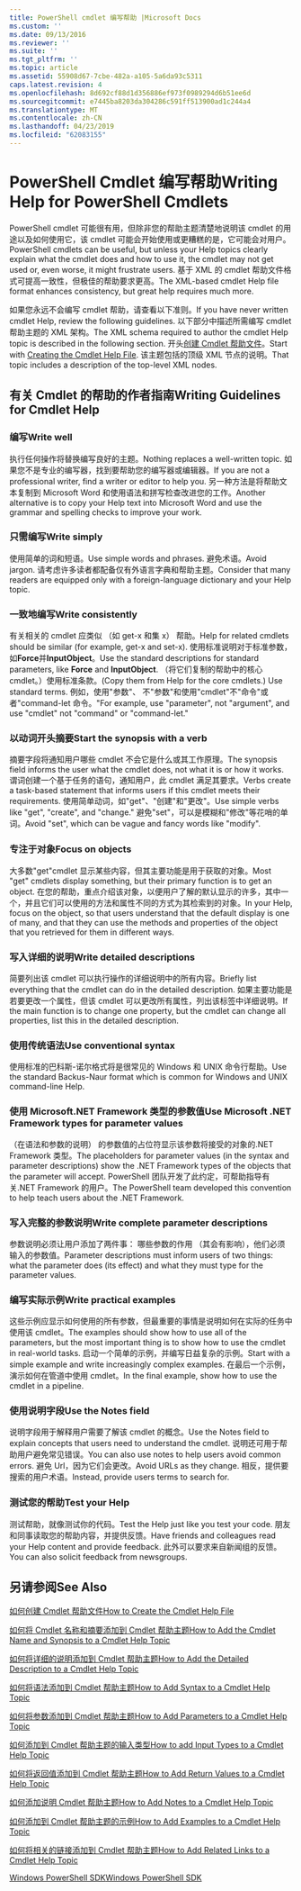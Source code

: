 ```yaml
---
title: PowerShell cmdlet 编写帮助 |Microsoft Docs
ms.custom: ''
ms.date: 09/13/2016
ms.reviewer: ''
ms.suite: ''
ms.tgt_pltfrm: ''
ms.topic: article
ms.assetid: 55908d67-7cbe-482a-a105-5a6da93c5311
caps.latest.revision: 4
ms.openlocfilehash: 8d692cf88d1d356886ef973f0989294d6b51ee6d
ms.sourcegitcommit: e7445ba8203da304286c591ff513900ad1c244a4
ms.translationtype: MT
ms.contentlocale: zh-CN
ms.lasthandoff: 04/23/2019
ms.locfileid: "62083155"
---
```

# <a name="writing-help-for-powershell-cmdlets"></a><span data-ttu-id="2128c-102">PowerShell Cmdlet 编写帮助</span><span class="sxs-lookup"><span data-stu-id="2128c-102">Writing Help for PowerShell Cmdlets</span></span>

<span data-ttu-id="2128c-103">PowerShell cmdlet 可能很有用，但除非您的帮助主题清楚地说明该 cmdlet 的用途以及如何使用它，该 cmdlet 可能会开始使用或更糟糕的是，它可能会对用户。</span><span class="sxs-lookup"><span data-stu-id="2128c-103">PowerShell cmdlets can be useful, but unless your Help topics clearly explain what the cmdlet does and how to use it, the cmdlet may not get used or, even worse, it might frustrate users.</span></span>
<span data-ttu-id="2128c-104">基于 XML 的 cmdlet 帮助文件格式可提高一致性，但极佳的帮助要求更高。</span><span class="sxs-lookup"><span data-stu-id="2128c-104">The XML-based cmdlet Help file format enhances consistency, but great help requires much more.</span></span>

<span data-ttu-id="2128c-105">如果您永远不会编写 cmdlet 帮助，请查看以下准则。</span><span class="sxs-lookup"><span data-stu-id="2128c-105">If you have never written cmdlet Help, review the following guidelines.</span></span>
<span data-ttu-id="2128c-106">以下部分中描述所需编写 cmdlet 帮助主题的 XML 架构。</span><span class="sxs-lookup"><span data-stu-id="2128c-106">The XML schema required to author the cmdlet Help topic is described in the following section.</span></span>
<span data-ttu-id="2128c-107">开头[创建 Cmdlet 帮助文件](./how-to-create-the-cmdlet-help-file.md)。</span><span class="sxs-lookup"><span data-stu-id="2128c-107">Start with [Creating the Cmdlet Help File](./how-to-create-the-cmdlet-help-file.md).</span></span>
<span data-ttu-id="2128c-108">该主题包括的顶级 XML 节点的说明。</span><span class="sxs-lookup"><span data-stu-id="2128c-108">That topic includes a description of the top-level XML nodes.</span></span>

## <a name="writing-guidelines-for-cmdlet-help"></a><span data-ttu-id="2128c-109">有关 Cmdlet 的帮助的作者指南</span><span class="sxs-lookup"><span data-stu-id="2128c-109">Writing Guidelines for Cmdlet Help</span></span>

### <a name="write-well"></a><span data-ttu-id="2128c-110">编写</span><span class="sxs-lookup"><span data-stu-id="2128c-110">Write well</span></span>
<span data-ttu-id="2128c-111">执行任何操作将替换编写良好的主题。</span><span class="sxs-lookup"><span data-stu-id="2128c-111">Nothing replaces a well-written topic.</span></span>
<span data-ttu-id="2128c-112">如果您不是专业的编写器，找到要帮助您的编写器或编辑器。</span><span class="sxs-lookup"><span data-stu-id="2128c-112">If you are not a professional writer, find a writer or editor to help you.</span></span>
<span data-ttu-id="2128c-113">另一种方法是将帮助文本复制到 Microsoft Word 和使用语法和拼写检查改进您的工作。</span><span class="sxs-lookup"><span data-stu-id="2128c-113">Another alternative is to copy your Help text into Microsoft Word and use the grammar and spelling checks to improve your work.</span></span>

### <a name="write-simply"></a><span data-ttu-id="2128c-114">只需编写</span><span class="sxs-lookup"><span data-stu-id="2128c-114">Write simply</span></span>
<span data-ttu-id="2128c-115">使用简单的词和短语。</span><span class="sxs-lookup"><span data-stu-id="2128c-115">Use simple words and phrases.</span></span>
<span data-ttu-id="2128c-116">避免术语。</span><span class="sxs-lookup"><span data-stu-id="2128c-116">Avoid jargon.</span></span>
<span data-ttu-id="2128c-117">请考虑许多读者都配备仅有外语言字典和帮助主题。</span><span class="sxs-lookup"><span data-stu-id="2128c-117">Consider that many readers are equipped only with a foreign-language dictionary and your Help topic.</span></span>

### <a name="write-consistently"></a><span data-ttu-id="2128c-118">一致地编写</span><span class="sxs-lookup"><span data-stu-id="2128c-118">Write consistently</span></span>
<span data-ttu-id="2128c-119">有关相关的 cmdlet 应类似 （如 get-x 和集 x） 帮助。</span><span class="sxs-lookup"><span data-stu-id="2128c-119">Help for related cmdlets should be similar (for example, get-x and set-x).</span></span>
<span data-ttu-id="2128c-120">使用标准说明对于标准参数，如**Force**并**InputObject**。</span><span class="sxs-lookup"><span data-stu-id="2128c-120">Use the standard descriptions for standard parameters, like **Force** and **InputObject**.</span></span>
<span data-ttu-id="2128c-121">（将它们复制的帮助中的核心 cmdlet。）使用标准条款。</span><span class="sxs-lookup"><span data-stu-id="2128c-121">(Copy them from Help for the core cmdlets.) Use standard terms.</span></span>
<span data-ttu-id="2128c-122">例如，使用"参数"、 不"参数"和使用"cmdlet"不"命令"或者"command-let 命令。"</span><span class="sxs-lookup"><span data-stu-id="2128c-122">For example, use "parameter", not "argument", and use "cmdlet" not "command" or "command-let."</span></span>

### <a name="start-the-synopsis-with-a-verb"></a><span data-ttu-id="2128c-123">以动词开头摘要</span><span class="sxs-lookup"><span data-stu-id="2128c-123">Start the synopsis with a verb</span></span>
<span data-ttu-id="2128c-124">摘要字段将通知用户哪些 cmdlet 不会它是什么或其工作原理。</span><span class="sxs-lookup"><span data-stu-id="2128c-124">The synopsis field informs the user what the cmdlet does, not what it is or how it works.</span></span>
<span data-ttu-id="2128c-125">谓词创建一个基于任务的语句，通知用户，此 cmdlet 满足其要求。</span><span class="sxs-lookup"><span data-stu-id="2128c-125">Verbs create a task-based statement that informs users if this cmdlet meets their requirements.</span></span>
<span data-ttu-id="2128c-126">使用简单动词，如"get"、"创建"和"更改"。</span><span class="sxs-lookup"><span data-stu-id="2128c-126">Use simple verbs like "get", "create", and "change."</span></span>
<span data-ttu-id="2128c-127">避免"set"，可以是模糊和"修改"等花哨的单词。</span><span class="sxs-lookup"><span data-stu-id="2128c-127">Avoid "set", which can be vague and fancy words like "modify".</span></span>

### <a name="focus-on-objects"></a><span data-ttu-id="2128c-128">专注于对象</span><span class="sxs-lookup"><span data-stu-id="2128c-128">Focus on objects</span></span>
<span data-ttu-id="2128c-129">大多数"get"cmdlet 显示某些内容，但其主要功能是用于获取的对象。</span><span class="sxs-lookup"><span data-stu-id="2128c-129">Most "get" cmdlets display something, but their primary function is to get an object.</span></span>
<span data-ttu-id="2128c-130">在您的帮助，重点介绍该对象，以便用户了解的默认显示的许多，其中一个，并且它们可以使用的方法和属性不同的方式为其检索到的对象。</span><span class="sxs-lookup"><span data-stu-id="2128c-130">In your Help, focus on the object, so that users understand that the default display is one of many, and that they can use the methods and properties of the object that you retrieved for them in different ways.</span></span>

### <a name="write-detailed-descriptions"></a><span data-ttu-id="2128c-131">写入详细的说明</span><span class="sxs-lookup"><span data-stu-id="2128c-131">Write detailed descriptions</span></span>
<span data-ttu-id="2128c-132">简要列出该 cmdlet 可以执行操作的详细说明中的所有内容。</span><span class="sxs-lookup"><span data-stu-id="2128c-132">Briefly list everything that the cmdlet can do in the detailed description.</span></span>
<span data-ttu-id="2128c-133">如果主要功能是若要更改一个属性，但该 cmdlet 可以更改所有属性，列出该标签中详细说明。</span><span class="sxs-lookup"><span data-stu-id="2128c-133">If the main function is to change one property, but the cmdlet can change all properties, list this in the detailed description.</span></span>

### <a name="use-conventional-syntax"></a><span data-ttu-id="2128c-134">使用传统语法</span><span class="sxs-lookup"><span data-stu-id="2128c-134">Use conventional syntax</span></span>
<span data-ttu-id="2128c-135">使用标准的巴科斯-诺尔格式将是很常见的 Windows 和 UNIX 命令行帮助。</span><span class="sxs-lookup"><span data-stu-id="2128c-135">Use the standard Backus-Naur format which is common for Windows and UNIX command-line Help.</span></span>

### <a name="use-microsoft-net-framework-types-for-parameter-values"></a><span data-ttu-id="2128c-136">使用 Microsoft.NET Framework 类型的参数值</span><span class="sxs-lookup"><span data-stu-id="2128c-136">Use Microsoft .NET Framework types for parameter values</span></span>
<span data-ttu-id="2128c-137">（在语法和参数的说明） 的参数值的占位符显示该参数将接受的对象的.NET Framework 类型。</span><span class="sxs-lookup"><span data-stu-id="2128c-137">The placeholders for parameter values (in the syntax and parameter descriptions) show the .NET Framework types of the objects that the parameter will accept.</span></span>
<span data-ttu-id="2128c-138">PowerShell 团队开发了此约定，可帮助指导有关.NET Framework 的用户。</span><span class="sxs-lookup"><span data-stu-id="2128c-138">The PowerShell team developed this convention to help teach users about the .NET Framework.</span></span>

### <a name="write-complete-parameter-descriptions"></a><span data-ttu-id="2128c-139">写入完整的参数说明</span><span class="sxs-lookup"><span data-stu-id="2128c-139">Write complete parameter descriptions</span></span>
<span data-ttu-id="2128c-140">参数说明必须让用户添加了两件事： 哪些参数的作用 （其会有影响），他们必须输入的参数值。</span><span class="sxs-lookup"><span data-stu-id="2128c-140">Parameter descriptions must inform users of two things: what the parameter does (its effect) and what they must type for the parameter values.</span></span>

### <a name="write-practical-examples"></a><span data-ttu-id="2128c-141">编写实际示例</span><span class="sxs-lookup"><span data-stu-id="2128c-141">Write practical examples</span></span>
<span data-ttu-id="2128c-142">这些示例应显示如何使用的所有参数，但最重要的事情是说明如何在实际的任务中使用该 cmdlet。</span><span class="sxs-lookup"><span data-stu-id="2128c-142">The examples should show how to use all of the parameters, but the most important thing is to show how to use the cmdlet in real-world tasks.</span></span>
<span data-ttu-id="2128c-143">启动一个简单的示例，并编写日益复杂的示例。</span><span class="sxs-lookup"><span data-stu-id="2128c-143">Start with a simple example and write increasingly complex examples.</span></span>
<span data-ttu-id="2128c-144">在最后一个示例，演示如何在管道中使用 cmdlet。</span><span class="sxs-lookup"><span data-stu-id="2128c-144">In the final example, show how to use the cmdlet in a pipeline.</span></span>

### <a name="use-the-notes-field"></a><span data-ttu-id="2128c-145">使用说明字段</span><span class="sxs-lookup"><span data-stu-id="2128c-145">Use the Notes field</span></span>
<span data-ttu-id="2128c-146">说明字段用于解释用户需要了解该 cmdlet 的概念。</span><span class="sxs-lookup"><span data-stu-id="2128c-146">Use the Notes field to explain concepts that users need to understand the cmdlet.</span></span>
<span data-ttu-id="2128c-147">说明还可用于帮助用户避免常见错误。</span><span class="sxs-lookup"><span data-stu-id="2128c-147">You can also use notes to help users avoid common errors.</span></span>
<span data-ttu-id="2128c-148">避免 Url，因为它们会更改。</span><span class="sxs-lookup"><span data-stu-id="2128c-148">Avoid URLs as they change.</span></span>
<span data-ttu-id="2128c-149">相反，提供要搜索的用户术语。</span><span class="sxs-lookup"><span data-stu-id="2128c-149">Instead, provide users terms to search for.</span></span>

### <a name="test-your-help"></a><span data-ttu-id="2128c-150">测试您的帮助</span><span class="sxs-lookup"><span data-stu-id="2128c-150">Test your Help</span></span>
<span data-ttu-id="2128c-151">测试帮助，就像测试你的代码。</span><span class="sxs-lookup"><span data-stu-id="2128c-151">Test the Help just like you test your code.</span></span>
<span data-ttu-id="2128c-152">朋友和同事读取您的帮助内容，并提供反馈。</span><span class="sxs-lookup"><span data-stu-id="2128c-152">Have friends and colleagues read your Help content and provide feedback.</span></span>
<span data-ttu-id="2128c-153">此外可以要求来自新闻组的反馈。</span><span class="sxs-lookup"><span data-stu-id="2128c-153">You can also solicit feedback from newsgroups.</span></span>

## <a name="see-also"></a><span data-ttu-id="2128c-154">另请参阅</span><span class="sxs-lookup"><span data-stu-id="2128c-154">See Also</span></span>

 [<span data-ttu-id="2128c-155">如何创建 Cmdlet 帮助文件</span><span class="sxs-lookup"><span data-stu-id="2128c-155">How to Create the Cmdlet Help File</span></span>](./how-to-create-the-cmdlet-help-file.md)

 [<span data-ttu-id="2128c-156">如何将 Cmdlet 名称和摘要添加到 Cmdlet 帮助主题</span><span class="sxs-lookup"><span data-stu-id="2128c-156">How to Add the Cmdlet Name and Synopsis to a Cmdlet Help Topic</span></span>](./how-to-add-the-cmdlet-name-and-synopsis-to-a-cmdlet-help-topic.md)

 [<span data-ttu-id="2128c-157">如何将详细的说明添加到 Cmdlet 帮助主题</span><span class="sxs-lookup"><span data-stu-id="2128c-157">How to Add the Detailed Description to a Cmdlet Help Topic</span></span>](./how-to-add-a-cmdlet-description.md)

 [<span data-ttu-id="2128c-158">如何将语法添加到 Cmdlet 帮助主题</span><span class="sxs-lookup"><span data-stu-id="2128c-158">How to Add Syntax to a Cmdlet Help Topic</span></span>](./how-to-add-syntax-to-a-cmdlet-help-topic.md)

 [<span data-ttu-id="2128c-159">如何将参数添加到 Cmdlet 帮助主题</span><span class="sxs-lookup"><span data-stu-id="2128c-159">How to Add Parameters to a Cmdlet Help Topic</span></span>](./how-to-add-parameter-information.md)

 [<span data-ttu-id="2128c-160">如何添加到 Cmdlet 帮助主题的输入类型</span><span class="sxs-lookup"><span data-stu-id="2128c-160">How to add Input Types to a Cmdlet Help Topic</span></span>](./how-to-add-input-types-to-a-cmdlet-help-topic.md)

 [<span data-ttu-id="2128c-161">如何将返回值添加到 Cmdlet 帮助主题</span><span class="sxs-lookup"><span data-stu-id="2128c-161">How to Add Return Values to a Cmdlet Help Topic</span></span>](./how-to-add-return-values-to-a-cmdlet-help-topic.md)

 [<span data-ttu-id="2128c-162">如何添加说明 Cmdlet 帮助主题</span><span class="sxs-lookup"><span data-stu-id="2128c-162">How to Add Notes to a Cmdlet Help Topic</span></span>](./how-to-add-notes-to-a-cmdlet-help-topic.md)

 [<span data-ttu-id="2128c-163">如何添加到 Cmdlet 帮助主题的示例</span><span class="sxs-lookup"><span data-stu-id="2128c-163">How to Add Examples to a Cmdlet Help Topic</span></span>](./how-to-add-examples-to-a-cmdlet-help-topic.md)

 [<span data-ttu-id="2128c-164">如何将相关的链接添加到 Cmdlet 帮助主题</span><span class="sxs-lookup"><span data-stu-id="2128c-164">How to Add Related Links to a Cmdlet Help Topic</span></span>](./how-to-add-related-links-to-a-cmdlet-help-topic.md)

 [<span data-ttu-id="2128c-165">Windows PowerShell SDK</span><span class="sxs-lookup"><span data-stu-id="2128c-165">Windows PowerShell SDK</span></span>](../windows-powershell-reference.md)